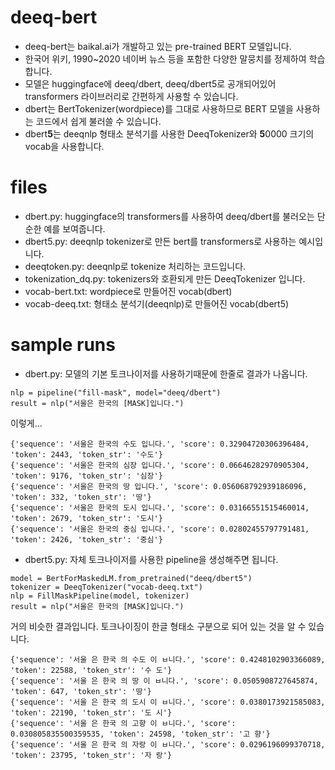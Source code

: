 # deeq-bert

- deeq-bert는 baikal.ai가 개발하고 있는 pre-trained BERT 모델입니다.
- 한국어 위키, 1990~2020 네이버 뉴스 등을 포함한 다양한 말뭉치를 정제하여 학습합니다.
- 모델은 huggingface에 deeq/dbert, deeq/dbert5로 공개되어있어 transformers 라이브러리로 간편하게 사용할 수 있습니다.
- dbert는 BertTokenizer(wordpiece)를 그대로 사용하므로 BERT 모델을 사용하는 코드에서 쉽게 불러쓸 수 있습니다.
- dbert**5**는 deeqnlp 형태소 분석기를 사용한 DeeqTokenizer와 **5**0000 크기의 vocab을 사용합니다.

# files

- dbert.py: huggingface의 transformers를 사용하여 deeq/dbert를 불러오는 단순한 예를 보여줍니다.
- dbert5.py: deeqnlp tokenizer로 만든 bert를 transformers로 사용하는 예시입니다.
- deeqtoken.py: deeqnlp로 tokenize 처리하는 코드입니다.
- tokenization_dq.py: tokenizers와 호환되게 만든 DeeqTokenizer 입니다.
- vocab-bert.txt: wordpiece로 만들어진 vocab(dbert)
- vocab-deeq.txt: 형태소 분석기(deeqnlp)로 만들어진 vocab(dbert5)

# sample runs

- dbert.py: 모델의 기본 토크나이저를 사용하기때문에 한줄로 결과가 나옵니다.
```
nlp = pipeline("fill-mask", model="deeq/dbert")
result = nlp("서울은 한국의 [MASK]입니다.")
```
이렇게...
```
{'sequence': '서울은 한국의 수도 입니다.', 'score': 0.32904720306396484, 'token': 2443, 'token_str': '수도'}
{'sequence': '서울은 한국의 심장 입니다.', 'score': 0.06646282970905304, 'token': 9176, 'token_str': '심장'}
{'sequence': '서울은 한국의 땅 입니다.', 'score': 0.056068792939186096, 'token': 332, 'token_str': '땅'}
{'sequence': '서울은 한국의 도시 입니다.', 'score': 0.03166551515460014, 'token': 2679, 'token_str': '도시'}
{'sequence': '서울은 한국의 중심 입니다.', 'score': 0.02802455797791481, 'token': 2426, 'token_str': '중심'}
```

- dbert5.py: 자체 토크나이저를 사용한 pipeline을 생성해주면 됩니다.
```
model = BertForMaskedLM.from_pretrained("deeq/dbert5")
tokenizer = DeeqTokenizer("vocab-deeq.txt")
nlp = FillMaskPipeline(model, tokenizer)
result = nlp("서울은 한국의 [MASK]입니다.")
```
거의 비슷한 결과입니다. 토크나이징이 한글 형태소 구분으로 되어 있는 것을 알 수 있습니다.
```
{'sequence': '서울 은 한국 의 수도 이 ㅂ니다.', 'score': 0.4248102903366089, 'token': 22588, 'token_str': '수 도'}
{'sequence': '서울 은 한국 의 땅 이 ㅂ니다.', 'score': 0.0505908727645874, 'token': 647, 'token_str': '땅'}
{'sequence': '서울 은 한국 의 도시 이 ㅂ니다.', 'score': 0.0380173921585083, 'token': 22190, 'token_str': '도 시'}
{'sequence': '서울 은 한국 의 고향 이 ㅂ니다.', 'score': 0.030805835500359535, 'token': 24598, 'token_str': '고 향'}
{'sequence': '서울 은 한국 의 자랑 이 ㅂ니다.', 'score': 0.0296196099370718, 'token': 23795, 'token_str': '자 랑'}
```
